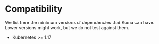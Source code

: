 # Compatibility

We list here the minimum versions of dependencies that Kuma can have.
Lower versions might work, but we do not test against them.

- Kubernetes >= 1.17
